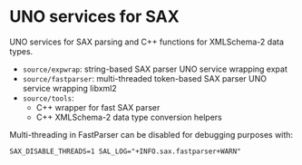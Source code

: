 # UNO services for SAX
 
UNO services for SAX parsing and C++ functions for XMLSchema-2 data types.

* `source/expwrap`:
    string-based SAX parser UNO service wrapping expat
* `source/fastparser`:
    multi-threaded token-based SAX parser UNO service wrapping libxml2
* `source/tools`:
    + C++ wrapper for fast SAX parser
    + C++ XMLSchema-2 data type conversion helpers

Multi-threading in FastParser can be disabled for debugging purposes with:

    SAX_DISABLE_THREADS=1 SAL_LOG="+INFO.sax.fastparser+WARN"

